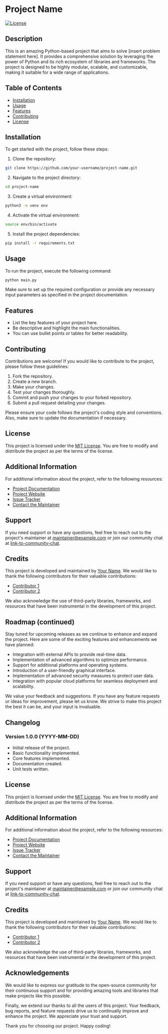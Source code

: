 # Project Name

[![License](https://img.shields.io/badge/license-MIT-blue.svg)](LICENSE)

## Description

This is an amazing Python-based project that aims to solve [insert problem statement here]. It provides a comprehensive solution by leveraging the power of Python and its rich ecosystem of libraries and frameworks. The project is designed to be highly modular, scalable, and customizable, making it suitable for a wide range of applications.

## Table of Contents

- [Installation](#installation)
- [Usage](#usage)
- [Features](#features)
- [Contributing](#contributing)
- [License](#license)

## Installation

To get started with the project, follow these steps:

1. Clone the repository:

```bash
git clone https://github.com/your-username/project-name.git
```

2. Navigate to the project directory:

```bash
cd project-name
```

3. Create a virtual environment:

```bash
python3 -m venv env
```

4. Activate the virtual environment:

```bash
source env/bin/activate
```

5. Install the project dependencies:

```bash
pip install -r requirements.txt
```

## Usage

To run the project, execute the following command:

```bash
python main.py
```

Make sure to set up the required configuration or provide any necessary input parameters as specified in the project documentation.

## Features

- List the key features of your project here.
- Be descriptive and highlight the main functionalities.
- You can use bullet points or tables for better readability.

## Contributing

Contributions are welcome! If you would like to contribute to the project, please follow these guidelines:

1. Fork the repository.
2. Create a new branch.
3. Make your changes.
4. Test your changes thoroughly.
5. Commit and push your changes to your forked repository.
6. Submit a pull request detailing your changes.

Please ensure your code follows the project's coding style and conventions. Also, make sure to update the documentation if necessary.

## License

This project is licensed under the [MIT License](LICENSE). You are free to modify and distribute the project as per the terms of the license.

## Additional Information

For additional information about the project, refer to the following resources:

- [Project Documentation](https://link-to-documentation)
- [Project Website](https://project-website.com)
- [Issue Tracker](https://link-to-issue-tracker)
- [Contact the Maintainer](mailto:maintainer@example.com)

## Support

If you need support or have any questions, feel free to reach out to the project's maintainer at [maintainer@example.com](mailto:maintainer@example.com) or join our community chat at [link-to-community-chat](https://community-chat.com).

## Credits

This project is developed and maintained by [Your Name](https://your-website.com). We would like to thank the following contributors for their valuable contributions:

- [Contributor 1](https://github.com/contributor1)
- [Contributor 2](https://github.com/contributor2)

We also acknowledge the use of third-party libraries, frameworks, and resources that have been instrumental in the development of this project.

## Roadmap (continued)

Stay tuned for upcoming releases as we continue to enhance and expand the project. Here are some of the exciting features and enhancements we have planned:

- Integration with external APIs to provide real-time data.
- Implementation of advanced algorithms to optimize performance.
- Support for additional platforms and operating systems.
- Introduction of a user-friendly graphical interface.
- Implementation of advanced security measures to protect user data.
- Integration with popular cloud platforms for seamless deployment and scalability.

We value your feedback and suggestions. If you have any feature requests or ideas for improvement, please let us know. We strive to make this project the best it can be, and your input is invaluable.

## Changelog

### Version 1.0.0 (YYYY-MM-DD)

- Initial release of the project.
- Basic functionality implemented.
- Core features implemented.
- Documentation created.
- Unit tests written.

## License

This project is licensed under the [MIT License](LICENSE). You are free to modify and distribute the project as per the terms of the license.

## Additional Information

For additional information about the project, refer to the following resources:

- [Project Documentation](https://link-to-documentation)
- [Project Website](https://project-website.com)
- [Issue Tracker](https://link-to-issue-tracker)
- [Contact the Maintainer](mailto:maintainer@example.com)

## Support

If you need support or have any questions, feel free to reach out to the project's maintainer at [maintainer@example.com](mailto:maintainer@example.com) or join our community chat at [link-to-community-chat](https://community-chat.com).

## Credits

This project is developed and maintained by [Your Name](https://your-website.com). We would like to thank the following contributors for their valuable contributions:

- [Contributor 1](https://github.com/contributor1)
- [Contributor 2](https://github.com/contributor2)

We also acknowledge the use of third-party libraries, frameworks, and resources that have been instrumental in the development of this project.

## Acknowledgements

We would like to express our gratitude to the open-source community for their continuous support and for providing amazing tools and libraries that make projects like this possible.

Finally, we extend our thanks to all the users of this project. Your feedback, bug reports, and feature requests drive us to continually improve and enhance the project. We appreciate your trust and support.

Thank you for choosing our project. Happy coding!
 
